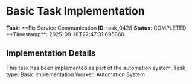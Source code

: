 # Basic Task Implementation

**Task**: **Fix Service Communication
**ID**: task_0428
**Status**: COMPLETED
**Timestamp\*\*: 2025-09-18T22:47:31.695860

## Implementation Details

This task has been implemented as part of the automation system.
Task type: Basic implementation
Worker: Automation System
